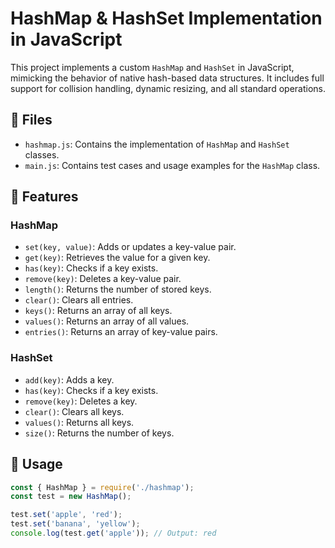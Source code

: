 
# HashMap & HashSet Implementation in JavaScript

This project implements a custom `HashMap` and `HashSet` in JavaScript, mimicking the behavior of native hash-based data structures. It includes full support for collision handling, dynamic resizing, and all standard operations.

## 📁 Files
- `hashmap.js`: Contains the implementation of `HashMap` and `HashSet` classes.
- `main.js`: Contains test cases and usage examples for the `HashMap` class.

## 🚀 Features
### HashMap
- `set(key, value)`: Adds or updates a key-value pair.
- `get(key)`: Retrieves the value for a given key.
- `has(key)`: Checks if a key exists.
- `remove(key)`: Deletes a key-value pair.
- `length()`: Returns the number of stored keys.
- `clear()`: Clears all entries.
- `keys()`: Returns an array of all keys.
- `values()`: Returns an array of all values.
- `entries()`: Returns an array of key-value pairs.

### HashSet
- `add(key)`: Adds a key.
- `has(key)`: Checks if a key exists.
- `remove(key)`: Deletes a key.
- `clear()`: Clears all keys.
- `values()`: Returns all keys.
- `size()`: Returns the number of keys.

## 🧪 Usage
```javascript
const { HashMap } = require('./hashmap');
const test = new HashMap();

test.set('apple', 'red');
test.set('banana', 'yellow');
console.log(test.get('apple')); // Output: red
